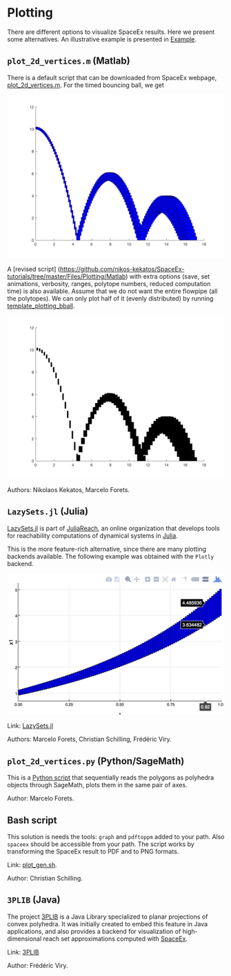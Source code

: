 # Plotting

There are different options to visualize SpaceEx results. Here we present some
alternatives. An illustrative example is presented in
[Example](https://nikos-kekatos.github.io/SpaceEx-tutorials/example/).

## `plot_2d_vertices.m` (Matlab)

There is a default script that can be downloaded from SpaceEx webpage,
[plot\_2d\_vertices.m](http://spaceex.imag.fr/sites/default/files/downloads/plot_2d_vertices.m). For the timed bouncing ball, we get 

![assets/bball_timed_original.png](assets/bball_timed_original.png)


A [revised script] (https://github.com/nikos-kekatos/SpaceEx-tutorials/tree/master/Files/Plotting/Matlab) with extra options (save, set animations, verbosity, ranges, polytope numbers, reduced computation time) is also available. Assume that we do not want the entire flowpipe (all the polytopes). We can only plot half of it (evenly distributed) by running [template\_plotting\_bball]().

![assets/bball_timed_modified_2.png](assets/bball_timed_modified_2.png)

Authors: Nikolaos Kekatos, Marcelo Forets.

## `LazySets.jl` (Julia)

[LazySets.jl](https://github.com/juliareach/LazySets.jl) is part of [JuliaReach](https://github.com/juliareach), an online
organization that develops tools for reachability computations of dynamical systems in [Julia](https://julialang.org/).

This is the more feature-rich alternative, since there are many plotting backends
available. The following example was obtained with the `Plotly` backend.

![assets/plot_plotly.png](assets/plot_plotly.png)

Link: [LazySets.jl](https://juliareach.github.io/LazySets.jl/latest/)

Authors: Marcelo Forets, Christian Schilling, Frédéric Viry.

## `plot_2d_vertices.py` (Python/SageMath)

This is a [Python script](https://github.com/nikos-kekatos/SpaceEx-tutorials/blob/master/Files/Plotting/Sage/plot_polygons_sage.ipynb) that sequentially reads the polygons as polyhedra objects
through SageMath, plots them in the same pair of axes.
 
Author: Marcelo Forets.

## Bash script

This solution is needs the tools: `graph` and `pdftoppm` added to your path.
Also `spaceex` should be accessible from your path. The script works by transforming
the SpaceEx result to PDF and to PNG formats. 

Link: [plot_gen.sh](https://github.com/JuliaReach/ReachabilityBenchmarks/blob/master/models/SLICOT/iss/spaceex.sh). 

Author: Christian Schilling. 


## `3PLIB` (Java)

The project [3PLIB](https://3plib.wordpress.com/) is a Java Library specialized
to planar projections of convex polyhedra. It was initially created to embed this feature
in Java applications, and also provides a backend for visualization of high-dimensional
reach set approximations computed with [SpaceEx](http://spaceex.imag.fr/).

Link: [3PLIB](https://3plib.wordpress.com/)

Author: Frédéric Viry.

